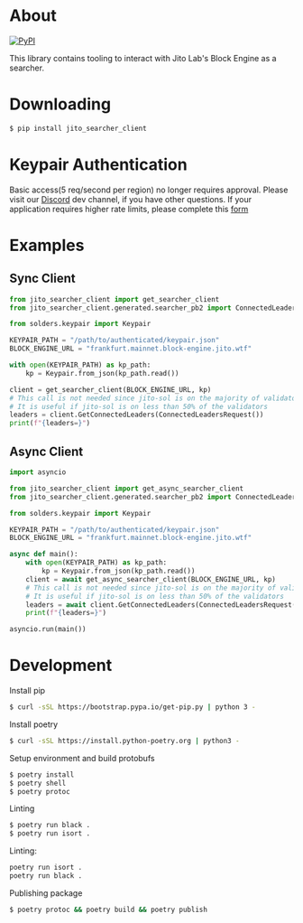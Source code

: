 # About
[![PyPI](https://img.shields.io/pypi/v/jito_searcher_client?label=PyPI&logo=python)](https://pypi.org/project/jito_searcher_client/)

This library contains tooling to interact with Jito Lab's Block Engine as a searcher.

# Downloading
```bash
$ pip install jito_searcher_client
```

# Keypair Authentication
Basic access(5 req/second per region) no longer requires approval. Please visit our [Discord](https://discord.gg/jito) dev channel, if you have other questions.
If your application requires higher rate limits, please complete this [form](https://forms.gle/8jZmKX1KZA71jXp38)

# Examples

## Sync Client

```python
from jito_searcher_client import get_searcher_client
from jito_searcher_client.generated.searcher_pb2 import ConnectedLeadersRequest

from solders.keypair import Keypair

KEYPAIR_PATH = "/path/to/authenticated/keypair.json"
BLOCK_ENGINE_URL = "frankfurt.mainnet.block-engine.jito.wtf"

with open(KEYPAIR_PATH) as kp_path:
    kp = Keypair.from_json(kp_path.read())

client = get_searcher_client(BLOCK_ENGINE_URL, kp)
# This call is not needed since jito-sol is on the majority of validators
# It is useful if jito-sol is on less than 50% of the validators
leaders = client.GetConnectedLeaders(ConnectedLeadersRequest())
print(f"{leaders=}")
```

## Async Client

```python
import asyncio

from jito_searcher_client import get_async_searcher_client
from jito_searcher_client.generated.searcher_pb2 import ConnectedLeadersRequest

from solders.keypair import Keypair

KEYPAIR_PATH = "/path/to/authenticated/keypair.json"
BLOCK_ENGINE_URL = "frankfurt.mainnet.block-engine.jito.wtf"

async def main():
    with open(KEYPAIR_PATH) as kp_path:
        kp = Keypair.from_json(kp_path.read())
    client = await get_async_searcher_client(BLOCK_ENGINE_URL, kp)
    # This call is not needed since jito-sol is on the majority of validators
    # It is useful if jito-sol is on less than 50% of the validators
    leaders = await client.GetConnectedLeaders(ConnectedLeadersRequest())
    print(f"{leaders=}")

asyncio.run(main())
```

# Development

Install pip
```bash
$ curl -sSL https://bootstrap.pypa.io/get-pip.py | python 3 -
```

Install poetry
```bash
$ curl -sSL https://install.python-poetry.org | python3 -
```

Setup environment and build protobufs
```bash
$ poetry install
$ poetry shell
$ poetry protoc
```

Linting
```bash
$ poetry run black .
$ poetry run isort .
```

Linting:
```bash
poetry run isort .
poetry run black .
```

Publishing package
```bash
$ poetry protoc && poetry build && poetry publish
```
